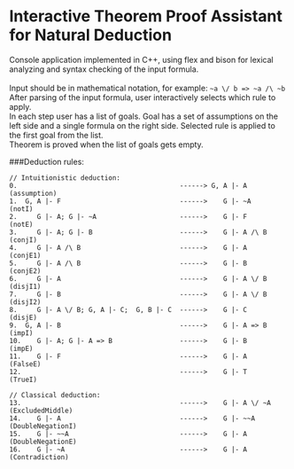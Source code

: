 # Interactive Theorem Proof Assistant for Natural Deduction

Console application implemented in C++, using flex and bison for lexical analyzing and syntax checking of the input formula.<br /><br />
Input should be in mathematical notation, for example: ```~a \/ b => ~a /\ ~b``` <br />
After parsing of the input formula, user interactively selects which rule to apply.<br />
In each step user has a list of goals. Goal has a set of assumptions on the left side and a single formula on the right side.
Selected rule is applied to the first goal from the list.<br />
Theorem is proved when the list of goals gets empty.

###Deduction rules:
```
// Intuitionistic deduction:
0.                                         ------> G, A |- A         (assumption)
1.  G, A |- F                              ------>    G |- ~A        (notI)
2.     G |- A; G |- ~A                     ------>    G |- F         (notE)
3.     G |- A; G |- B                      ------>    G |- A /\ B    (conjI)
4.     G |- A /\ B                         ------>    G |- A         (conjE1)
5.     G |- A /\ B                         ------>    G |- B         (conjE2)
6.     G |- A                              ------>    G |- A \/ B    (disjI1)
7.     G |- B                              ------>    G |- A \/ B    (disjI2)
8.     G |- A \/ B; G, A |- C;  G, B |- C  ------>    G |- C         (disjE)
9.  G, A |- B                              ------>    G |- A => B    (impI)
10.    G |- A; G |- A => B                 ------>    G |- B         (impE)
11.    G |- F                              ------>    G |- A         (FalseE)
12.                                        ------>    G |- T         (TrueI)

// Classical deduction:
13.                                        ------>    G |- A \/ ~A   (ExcludedMiddle)
14.    G |- A                              ------>    G |- ~~A       (DoubleNegationI)
15.    G |- ~~A                            ------>    G |- A         (DoubleNegationE)
16.    G |- ~A                             ------>    G |- A         (Contradiction)
```
